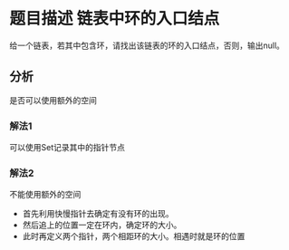 # 题目描述 链表中环的入口结点
给一个链表，若其中包含环，请找出该链表的环的入口结点，否则，输出null。

## 分析
是否可以使用额外的空间

### 解法1 
可以使用Set记录其中的指针节点

### 解法2
不能使用额外的空间
- 首先利用快慢指针去确定有没有环的出现。
- 然后追上的位置一定在环内，确定环的大小。
- 此时再定义两个指针，两个相距环的大小。相遇时就是环的位置